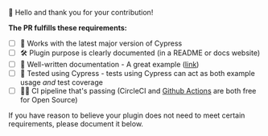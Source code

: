 <!-- PLUGIN PULL REQUEST TEMPLATE -->
<!-- (Update "[ ]" to "[x]" to check a box) -->

👋 Hello and thank you for your contribution!

**The PR fulfills these requirements:**

- [ ] 🚀 Works with the latest major version of Cypress
- [ ] 🛠 Plugin purpose is clearly documented (in a README or docs website)
- [ ] 📝 Well-written documentation - A great example ([link](https://github.com/Fredx87/cypress-keycloak-commands#cypress-keycloak-commands))
- [ ] 🔬 Tested using Cypress - tests using Cypress can act as both example usage _and_ test coverage
- [ ] 👷‍♀️ CI pipeline that's passing (CircleCI and [Github Actions](https://github.com/cypress-io/cypress-tutorial-build-todo/blob/master/.github/workflows) are both free for Open Source)

If you have reason to believe your plugin does not need to meet certain requirements, please document it below.
